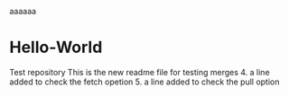aaaaaa
# Hello-World
Test repository
This is the new readme file for testing merges
4. a line added to check the fetch opetion
5. a line added to check the pull option
